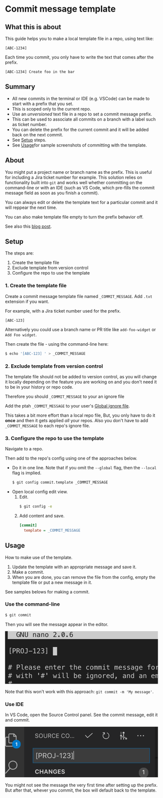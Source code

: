 # Commit message template

## What this is about

This guide helps you to make a local template file in a repo, using text like:

```
[ABC-1234]
```

Each time you commit, you only have to write the text that comes after the prefix.

```
[ABC-1234] Create foo in the bar
```

## Summary

- All new commits in the terminal or IDE (e.g. VSCode) can be made to start with a prefix that you set.
- This is scoped only to the current repo.
- Use an _unversioned_ text file in a repo to set a commit message prefix.
- This can be used to associate all commits on a branch with a label such as ticket number.
- You can delete the prefix for the current commit and it will be added back on the next commit.
- See [Setup](#setup) steps.
- See [Usage](#usage)for sample screenshots of committing with the template.


## About

You might put a project name or branch name as the prefix. This is useful for including a Jira ticket number for example. This solution relies on functionality built into `git` and works well whether committing on the command-line or with an IDE (such as VS Code, which pre-fills the commit message field as soon as you finish a commit).

You can always edit or delete the template text for a particular commit and it will reppear the next time.

You can also make template file empty to turn the prefix behavior off.

See also this [blog post](https://thoughtbot.com/blog/better-commit-messages-with-a-gitmessage-template).


## Setup

The steps are:

1. Create the template file
2. Exclude template from version control
3. Configure the repo to use the template
	
### 1. Create the template file

Create a commit message template file named `_COMMIT_MESSAGE`. Add `.txt` extension if you want.

For example, with a Jira ticket number used for the prefix.

```
[ABC-123] 
```

Alternatively you could use a branch name or PR title like `add-foo-widget` or `Add Foo widget`. 

Then create the file - using the command-line here:

```sh
$ echo '[ABC-123] ' > _COMMIT_MESSAGE
```

### 2. Exclude template from version control

The template file should not be added to version control, as you will change it locally depending on the feature you are working on and you don't need it to be in your history or repo code.

Therefore you should `_COMMIT_MESSAGE` to your an ignore file

Add the ptah `_COMMIT_MESSAGE` to your user's [Global ignore file](global_ignore_file.md). 

This takes a bit more effort than a local repo file, But, you only have to do it **once** and then it gets applied _all_ your repos. Also you don't have to add `_COMMIT_MESSAGE` to each repo's ignore file.

### 3. Configure the repo to use the template

Navigate to a repo.

Then add to the repo's config using one of the approaches below. 

- Do it in one line. Note that if you omit the `--global` flag, then the `--local` flag is implied.
	```sh
	$ git config commit.template _COMMIT_MESSAGE
	```
- Open local config edit view.
	1. Edit.
		```sh
		$ git config -e
		```
	2. Add content and save.
		```ini
		[commit]
		  template = _COMMIT_MESSAGE
		```


## Usage

How to make use of the template.

1. Update the template with an appropriate message and save it.
2. Make a commit.
3. When you are done, you can remove the file from the config, empty the template file or put a new message in it.

See samples belows for making a commit.

### Use the command-line

```sh
$ git commit
```

Then you will see the message appear in the editor.

![Command-line](/.image/command-line.png)

Note that this won't work with this approach: `git commit -m 'My message'`.

### Use IDE

In VS Code, open the Source Control panel. See the commit message, edit it and commit.

![VS Code](/.image/vs-code.png)

You might not see the message the very first time after setting up the prefix. But after that, whever you commit, the box will default back to the template.

